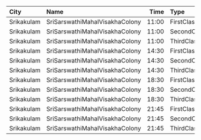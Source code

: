 | City       | Name                           |  Time | Type        | Price | Capacity | Booked |
| :--------- | :----------------------------- | ----: | :---------- | ----: | -------: | -----: |
| Srikakulam | SriSarswathiMahalVisakhaColony | 11:00 | FirstClass  |  112₹ |      422 |     78 |
| Srikakulam | SriSarswathiMahalVisakhaColony | 11:00 | SecondClass |   67₹ |       31 |      0 |
| Srikakulam | SriSarswathiMahalVisakhaColony | 11:00 | ThirdClass  |   44₹ |      114 |      0 |
| Srikakulam | SriSarswathiMahalVisakhaColony | 14:30 | FirstClass  |  112₹ |      422 |     78 |
| Srikakulam | SriSarswathiMahalVisakhaColony | 14:30 | SecondClass |   67₹ |       31 |      0 |
| Srikakulam | SriSarswathiMahalVisakhaColony | 14:30 | ThirdClass  |   44₹ |      114 |      0 |
| Srikakulam | SriSarswathiMahalVisakhaColony | 18:30 | FirstClass  |  112₹ |      422 |     78 |
| Srikakulam | SriSarswathiMahalVisakhaColony | 18:30 | SecondClass |   67₹ |       31 |      0 |
| Srikakulam | SriSarswathiMahalVisakhaColony | 18:30 | ThirdClass  |   44₹ |      114 |      0 |
| Srikakulam | SriSarswathiMahalVisakhaColony | 21:45 | FirstClass  |  112₹ |      422 |     78 |
| Srikakulam | SriSarswathiMahalVisakhaColony | 21:45 | SecondClass |   67₹ |       31 |      0 |
| Srikakulam | SriSarswathiMahalVisakhaColony | 21:45 | ThirdClass  |   44₹ |      114 |      0 |